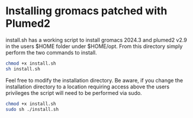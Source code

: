 # Installing gromacs patched with Plumed2

install.sh has a working script to install gromacs 2024.3 and plumed2 v2.9 in the users $HOME folder under $HOME/opt.
From this directory simply perform the two commands to install. 
```bash
chmod +x install.sh
sh install.sh
```

Feel free to modify the installation directory.
Be aware, if you change the installation directory to a location requiring access above the users privileges the script will need to be performed via sudo. 

```bash
chmod +x install.sh
sudo sh ./install.sh
```

